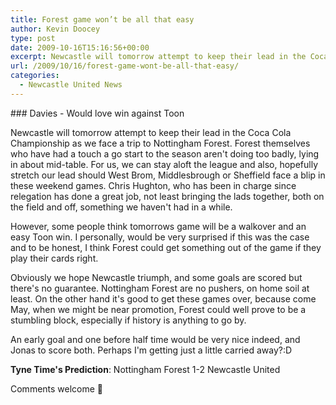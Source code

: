 ```yaml
---
title: Forest game won’t be all that easy
author: Kevin Doocey
type: post
date: 2009-10-16T15:16:56+00:00
excerpt: Newcastle will tomorrow attempt to keep their lead in the Coca Cola Championship as we..
url: /2009/10/16/forest-game-wont-be-all-that-easy/
categories:
  - Newcastle United News
---
```


### Davies - Would love win against Toon

Newcastle will tomorrow attempt to keep their lead in the Coca Cola Championship as we face a trip to Nottingham Forest. Forest themselves who have had a touch a go start to the season aren't doing too badly, lying in about mid-table. For us, we can stay aloft the league and also, hopefully stretch our lead should West Brom, Middlesbrough or Sheffield face a blip in these weekend games. Chris Hughton, who has been in charge since relegation has done a great job, not least bringing the lads together, both on the field and off, something we haven't had in a while.

However, some people think tomorrows game will be a walkover and an easy Toon win. I personally, would be very surprised if this was the case and to be honest, I think Forest could get something out of the game if they play their cards right.

Obviously we hope Newcastle triumph, and some goals are scored but there's no guarantee. Nottingham Forest are no pushers, on home soil at least. On the other hand it's good to get these games over, because come May, when we might be near promotion, Forest could well prove to be a stumbling block, especially if history is anything to go by.

An early goal and one before half time would be very nice indeed, and Jonas to score both. Perhaps I'm getting just a little carried away?:D

**Tyne Time's Prediction**: Nottingham Forest 1-2 Newcastle United

Comments welcome 🙂

